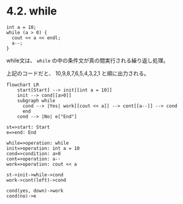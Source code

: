 # 4.2. while

```cpp:line-numbers
int a = 10;
while (a > 0) {
  cout << a << endl;
  a--;
}
```

while文は、 `while` の中の条件文が真の間実行される繰り返し処理。

上記のコードだと、 10,9,8,7,6,5,4,3,2,1 と順に出力される。

```mermaid
flowchart LR
    start[Start] --> init[[int a = 10]]
    init --> cond[[a>0]]
    subgraph while
      cond --> |Yes| work[[cout << a]] --> cont[[a--]] --> cond
      end
    cond --> |No| e["End"]
```

```flow
st=>start: Start
e=>end: End

while=>operation: while
init=>operation: int a = 10
cond=>condition: a>0
cont=>operation: a--
work=>operation: cout << a

st->init->while->cond
work->cont(left)->cond

cond(yes, down)->work
cond(no)->e
```

